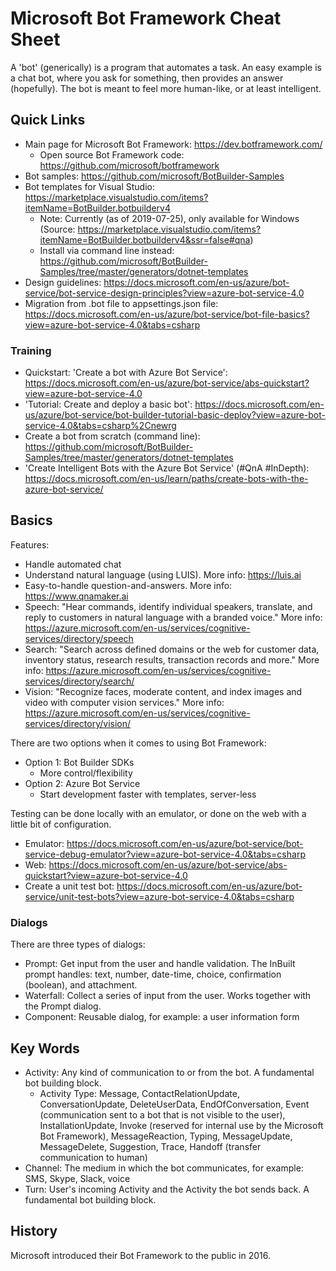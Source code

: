# Microsoft Bot Framework Cheat Sheet

A 'bot' (generically) is a program that automates a task. An easy example is a chat bot, where you ask for something, then provides an answer (hopefully). The bot is meant to feel more human-like, or at least intelligent.

## Quick Links
- Main page for Microsoft Bot Framework: https://dev.botframework.com/
  - Open source Bot Framework code: https://github.com/microsoft/botframework
- Bot samples: https://github.com/microsoft/BotBuilder-Samples
- Bot templates for Visual Studio: https://marketplace.visualstudio.com/items?itemName=BotBuilder.botbuilderv4
  - Note: Currently (as of 2019-07-25), only available for Windows (Source: https://marketplace.visualstudio.com/items?itemName=BotBuilder.botbuilderv4&ssr=false#qna)
  - Install via command line instead: https://github.com/microsoft/BotBuilder-Samples/tree/master/generators/dotnet-templates
- Design guidelines: https://docs.microsoft.com/en-us/azure/bot-service/bot-service-design-principles?view=azure-bot-service-4.0
- Migration from .bot file to appsettings.json file: https://docs.microsoft.com/en-us/azure/bot-service/bot-file-basics?view=azure-bot-service-4.0&tabs=csharp

### Training
- Quickstart: 'Create a bot with Azure Bot Service': https://docs.microsoft.com/en-us/azure/bot-service/abs-quickstart?view=azure-bot-service-4.0
- 'Tutorial: Create and deploy a basic bot': https://docs.microsoft.com/en-us/azure/bot-service/bot-builder-tutorial-basic-deploy?view=azure-bot-service-4.0&tabs=csharp%2Cnewrg
- Create a bot from scratch (command line): https://github.com/microsoft/BotBuilder-Samples/tree/master/generators/dotnet-templates
- 'Create Intelligent Bots with the Azure Bot Service' (#QnA #InDepth): https://docs.microsoft.com/en-us/learn/paths/create-bots-with-the-azure-bot-service/

## Basics

Features:
- Handle automated chat
- Understand natural language (using LUIS). More info: https://luis.ai
- Easy-to-handle question-and-answers. More info: https://www.qnamaker.ai
- Speech: "Hear commands, identify individual speakers, translate, and reply to customers in natural language with a branded voice." More info: https://azure.microsoft.com/en-us/services/cognitive-services/directory/speech
- Search: "Search across defined domains or the web for customer data, inventory status, research results, transaction records and more." More info: https://azure.microsoft.com/en-us/services/cognitive-services/directory/search/
- Vision: "Recognize faces, moderate content, and index images and video with computer vision services." More info: https://azure.microsoft.com/en-us/services/cognitive-services/directory/vision/

There are two options when it comes to using Bot Framework:
- Option 1: Bot Builder SDKs
  - More control/flexibility
- Option 2: Azure Bot Service
  - Start development faster with templates, server-less
  
Testing can be done locally with an emulator, or done on the web with a little bit of configuration.
- Emulator: https://docs.microsoft.com/en-us/azure/bot-service/bot-service-debug-emulator?view=azure-bot-service-4.0&tabs=csharp
- Web: https://docs.microsoft.com/en-us/azure/bot-service/abs-quickstart?view=azure-bot-service-4.0
- Create a unit test bot: https://docs.microsoft.com/en-us/azure/bot-service/unit-test-bots?view=azure-bot-service-4.0&tabs=csharp

### Dialogs

There are three types of dialogs:
- Prompt: Get input from the user and handle validation. The InBuilt prompt handles: text, number, date-time, choice, confirmation (boolean), and attachment.
- Waterfall: Collect a series of input from the user. Works together with the Prompt dialog.
- Component: Reusable dialog, for example: a user information form


## Key Words
- Activity: Any kind of communication to or from the bot. A fundamental bot building block.
  - Activity Type: Message, ContactRelationUpdate, ConversationUpdate, DeleteUserData, EndOfConversation, Event (communication sent to a bot that is not visible to the user), InstallationUpdate, Invoke (reserved for internal use by the Microsoft Bot Framework), MessageReaction, Typing, MessageUpdate, MessageDelete, Suggestion, Trace, Handoff (transfer communication to human)
- Channel: The medium in which the bot communicates, for example: SMS, Skype, Slack, voice
- Turn: User's incoming Activity and the Activity the bot sends back. A fundamental bot building block.


## History
Microsoft introduced their Bot Framework to the public in 2016.
